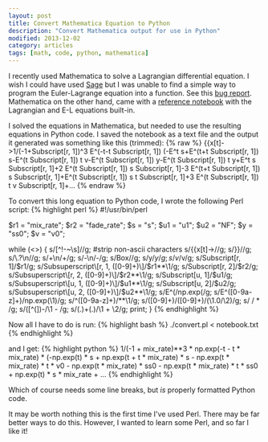 ```yaml
---
layout: post
title: Convert Mathematica Equation to Python
description: "Convert Mathematica output for use in Python"
modified: 2013-12-02
category: articles
tags: [math, code, python, mathematica]
---
```


I recently used Mathematica to solve a Lagrangian differential equation. 
I wish I could have used [Sage](http://www.sagemath.org/) but I was unable to find a simple way to program the Euler-Lagrange equation into a function. 
See this [bug report](http://trac.sagemath.org/ticket/6466). 
Mathematica on the other hand, came with a [reference notebook](http://library.wolfram.com/infocenter/Demos/4656/) with the Lagrangian and E-L equations built-in.

I solved the equations in Mathematica, but needed to use the resulting equations in Python code. I saved the notebook as a text file and the output it generated was something like this (trimmed):
    {% raw %}
    {{x[t]->1/(-1+Subscript[r, 1])^3 E^(-t-t Subscript[r, 1]) (-E^t s+E^(t+t Subscript[r, 1]) s-E^(t Subscript[r, 1]) t v-E^(t Subscript[r, 1]) y-E^(t Subscript[r, 1]) t y+E^t s Subscript[r, 1]+2 E^(t Subscript[r, 1]) s Subscript[r, 1]-3 E^(t+t Subscript[r, 1]) s Subscript[r, 1]+E^(t Subscript[r, 1]) s t Subscript[r, 1]+3 E^(t Subscript[r, 1]) t v Subscript[r, 1]+...
    {% endraw %}

To convert this long equation to Python code, I wrote the following Perl script:
{% highlight perl %}
#!/usr/bin/perl

$r1 = "mix_rate";
$r2 = "fade_rate";
$s = "s";
$u1 = "u1";
$u2 = "NF";
$y = "ss0";
$v = "v0";

while (<>) {
    s/[^!-~\s]//g; #strip non-ascii characters
    s/{{x\[t\]->//g;
    s/}}//g;
    s/\\.?\n//g;
    s/\+\n/\+/g;
    s/\-\n/\-/g;
    s/Box//g;
    s/y/$y/g;
    s/v/$v/g;
    s/Subscript\[r, 1\]/$r1/g;
    s/Subsuperscript\[r, 1, ([0-9]+)\]/$r1**\1/g;
    s/Subscript\[r, 2\]/$r2/g;
    s/Subsuperscript\[r, 2, ([0-9]+)\]/$r2**\1/g;
    s/Subscript\[u, 1\]/$u1/g;
    s/Subsuperscript\[u, 1, ([0-9]+)\]/$u1**\1/g;
    s/Subscript\[u, 2\]/$u2/g;
    s/Subsuperscript\[u, 2, ([0-9]+)\]/$u2**\1/g;
    s/E\^\(/np.exp(/g;
    s/E\^([0-9a-z]+)/np.exp(\1)/g;
    s/\^([0-9a-z]+)/**\1/g;
    s/([0-9]+)\/([0-9]+)/(\1.0\/\2)/g;
    s/ / * /g;
    s/([^(])-/\1 - /g;
    s/(.)\+(.)/\1 + \2/g;
    print; 
    }
{% endhighlight %}

Now all I have to do is run:
{% highlight bash %}
./convert.pl < notebook.txt
{% endhighlight %}

and I get:
{% highlight python %}
1/(-1 + mix_rate)**3 * np.exp(-t - t * mix_rate) * (-np.exp(t) * s + np.exp(t + t * mix_rate) * s - np.exp(t * mix_rate) * t * v0 - np.exp(t * mix_rate) * ss0 - np.exp(t * mix_rate) * t * ss0 + np.exp(t) * s * mix_rate + ...
{% endhighlight %}

Which of course needs some line breaks, but *is* properly formatted Python code.

It may be worth nothing this is the first time I've used Perl. There may be far better ways to do this.  However, I wanted to learn some Perl, and so far I like it!
